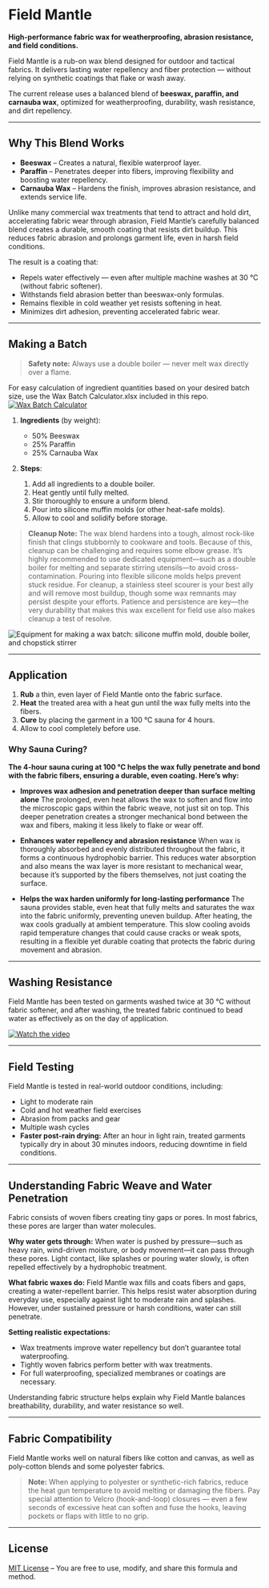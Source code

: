 # Field Mantle

**High-performance fabric wax for weatherproofing, abrasion resistance, and field conditions.**

Field Mantle is a rub-on wax blend designed for outdoor and tactical fabrics. It delivers lasting water repellency and fiber protection — without relying on synthetic coatings that flake or wash away.

The current release uses a balanced blend of **beeswax, paraffin, and carnauba wax**, optimized for weatherproofing, durability, wash resistance, and dirt repellency.

---

## Why This Blend Works

- **Beeswax** – Creates a natural, flexible waterproof layer.
- **Paraffin** – Penetrates deeper into fibers, improving flexibility and boosting water repellency.
- **Carnauba Wax** – Hardens the finish, improves abrasion resistance, and extends service life.

Unlike many commercial wax treatments that tend to attract and hold dirt, accelerating fabric wear through abrasion, Field Mantle’s carefully balanced blend creates a durable, smooth coating that resists dirt buildup. This reduces fabric abrasion and prolongs garment life, even in harsh field conditions.

The result is a coating that:
- Repels water effectively — even after multiple machine washes at 30 °C (without fabric softener).
- Withstands field abrasion better than beeswax-only formulas.
- Remains flexible in cold weather yet resists softening in heat.
- Minimizes dirt adhesion, preventing accelerated fabric wear.

---

## Making a Batch

> **Safety note:** Always use a double boiler — never melt wax directly over a flame.

For easy calculation of ingredient quantities based on your desired batch size,
use the Wax Batch Calculator.xlsx included in this repo.
[![Wax Batch Calculator](https://i.imgur.com/1iYuLrv.jpeg)](./Wax%20Batch%20Calculator.xlsx)

1. **Ingredients** (by weight):
   - 50% Beeswax
   - 25% Paraffin
   - 25% Carnauba Wax

2. **Steps**:
   1. Add all ingredients to a double boiler.
   2. Heat gently until fully melted.
   3. Stir thoroughly to ensure a uniform blend.
   4. Pour into silicone muffin molds (or other heat-safe molds).
   5. Allow to cool and solidify before storage.

> **Cleanup Note:**
The wax blend hardens into a tough, almost rock-like finish that clings stubbornly to cookware and tools. Because of this, cleanup can be challenging and requires some elbow grease. It’s highly recommended to use dedicated equipment—such as a double boiler for melting and separate stirring utensils—to avoid cross-contamination. Pouring into flexible silicone molds helps prevent stuck residue. For cleanup, a stainless steel scourer is your best ally and will remove most buildup, though some wax remnants may persist despite your efforts. Patience and persistence are key—the very durability that makes this wax excellent for field use also makes cleanup a test of resolve.

![Equipment for making a wax batch: silicone muffin mold, double boiler, and chopstick stirrer](https://i.imgur.com/nrsUEDF.jpeg)

---

## Application

1. **Rub** a thin, even layer of Field Mantle onto the fabric surface.
2. **Heat** the treated area with a heat gun until the wax fully melts into the fibers.
3. **Cure** by placing the garment in a 100 °C sauna for 4 hours.
4. Allow to cool completely before use.

### Why Sauna Curing?

**The 4-hour sauna curing at 100 °C helps the wax fully penetrate and bond with the fabric fibers, ensuring a durable, even coating. Here’s why:**

* **Improves wax adhesion and penetration deeper than surface melting alone**
  The prolonged, even heat allows the wax to soften and flow into the microscopic gaps within the fabric weave, not just sit on top. This deeper penetration creates a stronger mechanical bond between the wax and fibers, making it less likely to flake or wear off.

* **Enhances water repellency and abrasion resistance**
  When wax is thoroughly absorbed and evenly distributed throughout the fabric, it forms a continuous hydrophobic barrier. This reduces water absorption and also means the wax layer is more resistant to mechanical wear, because it’s supported by the fibers themselves, not just coating the surface.

* **Helps the wax harden uniformly for long-lasting performance**
  The sauna provides stable, even heat that fully melts and saturates the wax into the fabric uniformly, preventing uneven buildup. After heating, the wax cools gradually at ambient temperature. This slow cooling avoids rapid temperature changes that could cause cracks or weak spots, resulting in a flexible yet durable coating that protects the fabric during movement and abrasion.

---

## Washing Resistance
Field Mantle has been tested on garments washed twice at 30 °C without fabric softener, and after washing, the treated fabric continued to bead water as effectively as on the day of application.

[![Watch the video](https://i.imgur.com/ITtNsF8.jpeg)](https://imgur.com/gallery/water-repellent-wax-that-lasts-through-laundry-Fm36BLY)

---

## Field Testing

Field Mantle is tested in real-world outdoor conditions, including:
- Light to moderate rain
- Cold and hot weather field exercises
- Abrasion from packs and gear
- Multiple wash cycles
- **Faster post-rain drying:** After an hour in light rain, treated garments typically dry in about 30 minutes indoors, reducing downtime in field conditions.

---

## Understanding Fabric Weave and Water Penetration

Fabric consists of woven fibers creating tiny gaps or pores. In most fabrics, these pores are larger than water molecules.

**Why water gets through:**
When water is pushed by pressure—such as heavy rain, wind-driven moisture, or body movement—it can pass through these pores. Light contact, like splashes or pouring water slowly, is often repelled effectively by a hydrophobic treatment.

**What fabric waxes do:**
Field Mantle wax fills and coats fibers and gaps, creating a water-repellent barrier. This helps resist water absorption during everyday use, especially against light to moderate rain and splashes. However, under sustained pressure or harsh conditions, water can still penetrate.

**Setting realistic expectations:**

* Wax treatments improve water repellency but don’t guarantee total waterproofing.
* Tightly woven fabrics perform better with wax treatments.
* For full waterproofing, specialized membranes or coatings are necessary.

Understanding fabric structure helps explain why Field Mantle balances breathability, durability, and water resistance so well.

---

## Fabric Compatibility

Field Mantle works well on natural fibers like cotton and canvas, as well as poly-cotton blends and some polyester fabrics.

> **Note:** When applying to polyester or synthetic-rich fabrics, reduce the heat gun temperature to avoid melting or damaging the fibers. Pay special attention to Velcro (hook-and-loop) closures — even a few seconds of excessive heat can soften and fuse the hooks, leaving pockets or flaps with little to no grip.
---

## License

[MIT License](LICENSE) – You are free to use, modify, and share this formula and method.
